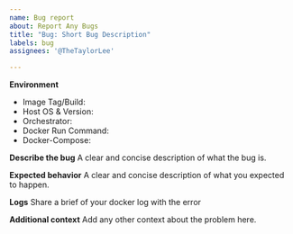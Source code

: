 ```yaml
---
name: Bug report
about: Report Any Bugs
title: "Bug: Short Bug Description"
labels: bug
assignees: '@TheTaylorLee'

---
```


**Environment**
- Image Tag/Build:
- Host OS & Version:
- Orchestrator:
- Docker Run Command:
- Docker-Compose:

**Describe the bug**
A clear and concise description of what the bug is.

**Expected behavior**
A clear and concise description of what you expected to happen.

**Logs**
Share a brief of your docker log with the error

**Additional context**
Add any other context about the problem here.
